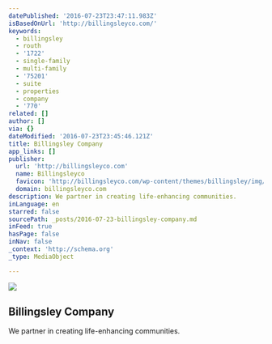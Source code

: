 ```yaml
---
datePublished: '2016-07-23T23:47:11.983Z'
isBasedOnUrl: 'http://billingsleyco.com/'
keywords:
  - billingsley
  - routh
  - '1722'
  - single-family
  - multi-family
  - '75201'
  - suite
  - properties
  - company
  - '770'
related: []
author: []
via: {}
dateModified: '2016-07-23T23:45:46.121Z'
title: Billingsley Company
app_links: []
publisher:
  url: 'http://billingsleyco.com'
  name: Billingsleyco
  favicon: 'http://billingsleyco.com/wp-content/themes/billingsley/img/icons/favicon.ico'
  domain: billingsleyco.com
description: We partner in creating life-enhancing communities.
inLanguage: en
starred: false
sourcePath: _posts/2016-07-23-billingsley-company.md
inFeed: true
hasPage: false
inNav: false
_context: 'http://schema.org'
_type: MediaObject

---
```

<article style=""><img src="https://imgflo.herokuapp.com/graph/vahj1ThiexotieMo/8ab4b26e8cddcf389781e38773638e09/noop.jpg?input=http%3A%2F%2Fbillingsleyco.com%2Fwp-content%2Fuploads%2F2014%2F05%2Fhome_05.jpg" /><h1>Billingsley Company</h1><p>We partner in creating life-enhancing communities.</p></article>